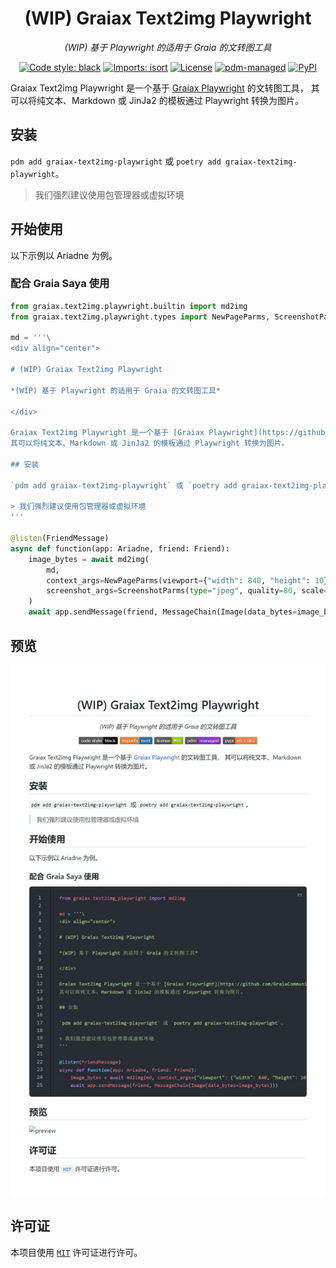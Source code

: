 <div align="center">

# (WIP) Graiax Text2img Playwright

*(WIP) 基于 Playwright 的适用于 Graia 的文转图工具*

[![Code style: black](https://img.shields.io/badge/code%20style-black-000000.svg)](https://github.com/psf/black)
[![Imports: isort](https://img.shields.io/badge/%20imports-isort-%231674b1?style=flat&labelColor=ef8336)](https://pycqa.github.io/isort/)
[![License](https://img.shields.io/github/license/GraiaCommunity/graiax-text2img-playwright)](https://github.com/GraiaCommunity/graiax-text2img-playwright/blob/master/LICENSE)
[![pdm-managed](https://img.shields.io/badge/pdm-managed-blueviolet)](https://pdm.fming.dev)
[![PyPI](https://img.shields.io/pypi/v/graiax-text2img-playwright)](https://img.shields.io/pypi/v/graiax-text2img-playwright)

</div>

Graiax Text2img Playwright 是一个基于 [Graiax Playwright](https://github.com/GraiaCommunity/graiax-playwright) 的文转图工具，
其可以将纯文本、Markdown 或 JinJa2 的模板通过 Playwright 转换为图片。

## 安装

`pdm add graiax-text2img-playwright` 或 `poetry add graiax-text2img-playwright`。

> 我们强烈建议使用包管理器或虚拟环境

## 开始使用

以下示例以 Ariadne 为例。

### 配合 Graia Saya 使用

```python
from graiax.text2img.playwright.builtin import md2img
from graiax.text2img.playwright.types import NewPageParms, ScreenshotParms

md = '''\
<div align="center">

# (WIP) Graiax Text2img Playwright

*(WIP) 基于 Playwright 的适用于 Graia 的文转图工具*

</div>

Graiax Text2img Playwright 是一个基于 [Graiax Playwright](https://github.com/GraiaCommunity/graiax-playwright) 的文转图工具，
其可以将纯文本、Markdown 或 JinJa2 的模板通过 Playwright 转换为图片。

## 安装

`pdm add graiax-text2img-playwright` 或 `poetry add graiax-text2img-playwright`。

> 我们强烈建议使用包管理器或虚拟环境
'''

@listen(FriendMessage)
async def function(app: Ariadne, friend: Friend):
    image_bytes = await md2img(
        md,
        context_args=NewPageParms(viewport={"width": 840, "height": 10}, device_scale_factor=1.5),
        screenshot_args=ScreenshotParms(type="jpeg", quality=80, scale="device"),
    )
    await app.sendMessage(friend, MessageChain(Image(data_bytes=image_bytes)))
```

## 预览

![preview](preview.jpg)

## 许可证

本项目使用 [`MIT`](./LICENSE) 许可证进行许可。
